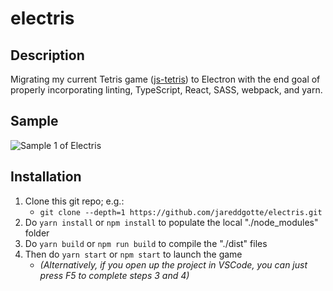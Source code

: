 # electris
## Description
Migrating my current Tetris game ([js-tetris](https://github.com/jareddgotte/js-tetris)) to Electron with the end goal of properly incorporating linting, TypeScript, React, SASS, webpack, and yarn.

## Sample
![Sample 1 of Electris](https://raw.githubusercontent.com/jareddgotte/electris/master/src/img/sample-01.png)

## Installation
1. Clone this git repo; e.g.:
   - `git clone --depth=1 https://github.com/jareddgotte/electris.git`
2. Do `yarn install` or `npm install` to populate the local "./node_modules" folder
3. Do `yarn build` or `npm run build` to compile the "./dist" files
4. Then do `yarn start` or `npm start` to launch the game
   - *(Alternatively, if you open up the project in VSCode, you can just press F5 to complete steps 3 and 4)*
